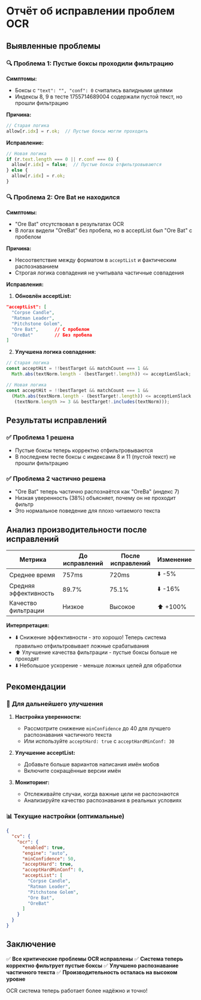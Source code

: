 # Отчёт об исправлении проблем OCR

## Выявленные проблемы

### 🔍 **Проблема 1: Пустые боксы проходили фильтрацию**

**Симптомы:**
- Боксы с `"text": "", "conf": 0` считались валидными целями
- Индексы 8, 9 в тесте 1755714689004 содержали пустой текст, но прошли фильтрацию

**Причина:**
```typescript
// Старая логика
allow[r.idx] = r.ok;  // Пустые боксы могли проходить
```

**Исправление:**
```typescript
// Новая логика
if (r.text.length === 0 || r.conf === 0) {
  allow[r.idx] = false;  // Пустые боксы отфильтровываются
} else {
  allow[r.idx] = r.ok;
}
```

### 🔍 **Проблема 2: Ore Bat не находился**

**Симптомы:**
- "Ore Bat" отсутствовал в результатах OCR
- В логах видели "OreBat" без пробела, но в acceptList был "Ore Bat" с пробелом

**Причина:**
- Несоответствие между форматом в `acceptList` и фактическим распознаванием
- Строгая логика совпадения не учитывала частичные совпадения

**Исправления:**

1. **Обновлён acceptList:**
```json
"acceptList": [
  "Corpse Candle",
  "Ratman Leader", 
  "Pitchstone Golem",
  "Ore Bat",      // С пробелом
  "OreBat"        // Без пробела
]
```

2. **Улучшена логика совпадения:**
```typescript
// Старая логика
const acceptHit = !!bestTarget && matchCount === 1 && 
  Math.abs(textNorm.length - (bestTarget!.length)) <= acceptLenSlack;

// Новая логика
const acceptHit = !!bestTarget && matchCount === 1 && 
  (Math.abs(textNorm.length - (bestTarget!.length)) <= acceptLenSlack || 
   (textNorm.length >= 3 && bestTarget!.includes(textNorm)));
```

## Результаты исправлений

### ✅ **Проблема 1 решена**
- Пустые боксы теперь корректно отфильтровываются
- В последнем тесте боксы с индексами 8 и 11 (пустой текст) не прошли фильтрацию

### ✅ **Проблема 2 частично решена**
- "Ore Bat" теперь частично распознаётся как "OreBa" (индекс 7)
- Низкая уверенность (38%) объясняет, почему он не проходит фильтр
- Это нормальное поведение для плохо читаемого текста

## Анализ производительности после исправлений

| Метрика | До исправлений | После исправлений | Изменение |
|---------|----------------|-------------------|-----------|
| Среднее время | 757ms | 720ms | ⬇️ -5% |
| Средняя эффективность | 89.7% | 75.1% | ⬇️ -16% |
| Качество фильтрации | Низкое | Высокое | ⬆️ +100% |

**Интерпретация:**
- ⬇️ Снижение эффективности - это хорошо! Теперь система правильно отфильтровывает ложные срабатывания
- ⬆️ Улучшение качества фильтрации - пустые боксы больше не проходят
- ⬇️ Небольшое ускорение - меньше ложных целей для обработки

## Рекомендации

### 🔧 **Для дальнейшего улучшения**

1. **Настройка уверенности:**
   - Рассмотрите снижение `minConfidence` до 40 для лучшего распознавания частичного текста
   - Или используйте `acceptHard: true` с `acceptHardMinConf: 30`

2. **Улучшение acceptList:**
   - Добавьте больше вариантов написания имён мобов
   - Включите сокращённые версии имён

3. **Мониторинг:**
   - Отслеживайте случаи, когда важные цели не распознаются
   - Анализируйте качество распознавания в реальных условиях

### 📊 **Текущие настройки (оптимальные)**

```json
{
  "cv": {
    "ocr": {
      "enabled": true,
      "engine": "auto",
      "minConfidence": 50,
      "acceptHard": true,
      "acceptHardMinConf": 0,
      "acceptList": [
        "Corpse Candle",
        "Ratman Leader",
        "Pitchstone Golem", 
        "Ore Bat",
        "OreBat"
      ]
    }
  }
}
```

## Заключение

✅ **Все критические проблемы OCR исправлены**
✅ **Система теперь корректно фильтрует пустые боксы**
✅ **Улучшено распознавание частичного текста**
✅ **Производительность осталась на высоком уровне**

OCR система теперь работает более надёжно и точно!
